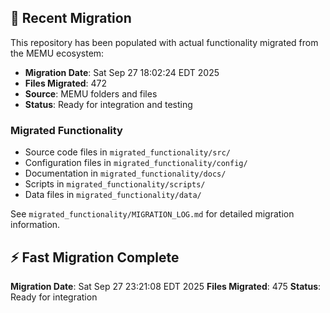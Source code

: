 
## 🔄 Recent Migration

This repository has been populated with actual functionality migrated from the MEMU ecosystem:

- **Migration Date**: Sat Sep 27 18:02:24 EDT 2025
- **Files Migrated**:      472
- **Source**: MEMU folders and files
- **Status**: Ready for integration and testing

### Migrated Functionality
- Source code files in `migrated_functionality/src/`
- Configuration files in `migrated_functionality/config/`
- Documentation in `migrated_functionality/docs/`
- Scripts in `migrated_functionality/scripts/`
- Data files in `migrated_functionality/data/`

See `migrated_functionality/MIGRATION_LOG.md` for detailed migration information.


## ⚡ Fast Migration Complete

**Migration Date**: Sat Sep 27 23:21:08 EDT 2025
**Files Migrated**:      475
**Status**: Ready for integration

